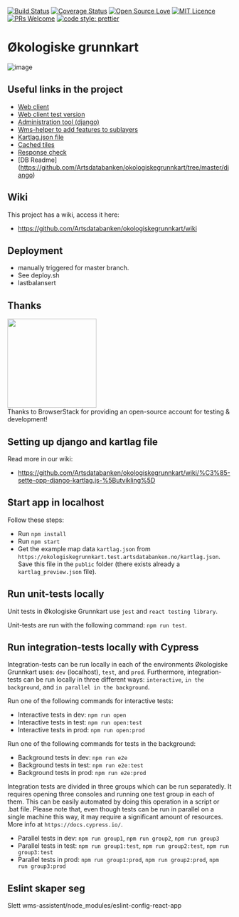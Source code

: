 [![Build Status](https://travis-ci.org/Artsdatabanken/okologiskegrunnkart.svg?branch=master)](https://travis-ci.org/Artsdatabanken/okologiskegrunnkart)
[![Coverage Status](https://coveralls.io/repos/github/Artsdatabanken/okologiskegrunnkart/badge.svg?branch=master)](https://coveralls.io/github/Artsdatabanken/okologiskegrunnkart?branch=master)
[![Open Source Love](https://badges.frapsoft.com/os/v2/open-source.svg?v=103)](https://github.com/ellerbrock/open-source-badges/)
[![MIT Licence](https://badges.frapsoft.com/os/mit/mit.svg?v=103)](https://opensource.org/licenses/mit-license.php)
[![PRs Welcome](https://img.shields.io/badge/PRs-welcome-brightgreen.svg)](CONTRIBUTING.md#pull-requests)
[![code style: prettier](https://img.shields.io/badge/code_style-prettier-ff69b4.svg?style=flat-square)](https://github.com/prettier/prettier)

# Økologiske grunnkart

![image](./doc/screenshot.png)

## Useful links in the project

- [Web client](https://okologiskegrunnkart.artsdatabanken.no)
- [Web client test version](https://okologiskegrunnkart.test.artsdatabanken.no)
- [Administration tool (django)](https://okologiskegrunnkartadmin.artsdatabanken.no/admin/)
- [Wms-helper to add features to sublayers](https://okologiskegrunnkartadmin.artsdatabanken.no/static/index.html)
- [Kartlag.json file](https://okologiskegrunnkart.test.artsdatabanken.no/kartlag.json)
- [Cached tiles](https://data.test.artsdatabanken.no/grunnkart/)
- [Response check](https://responssjekk.test.artsdatabanken.no/)
- [DB Readme] (https://github.com/Artsdatabanken/okologiskegrunnkart/tree/master/django)

## Wiki

This project has a wiki, access it here:

- https://github.com/Artsdatabanken/okologiskegrunnkart/wiki

## Deployment

- manually triggered for master branch.
- See deploy.sh
- lastbalansert

## Thanks

<a href="https://www.browserstack.com/"><img src="doc/Browserstack-logo.svg" width="200px">
</a>
<br/>Thanks to BrowserStack for providing an open-source account for testing & development!

## Setting up django and kartlag file

Read more in our wiki:

- https://github.com/Artsdatabanken/okologiskegrunnkart/wiki/%C3%85-sette-opp-django-kartlag.js-%5Butvikling%5D

## Start app in localhost

Follow these steps:

- Run `npm install`
- Run `npm start`
- Get the example map data `kartlag.json` from `https://okologiskegrunnkart.test.artsdatabanken.no/kartlag.json`. Save this file in the `public` folder (there exists already a `kartlag_preview.json` file).

## Run unit-tests locally

Unit tests in Økologiske Grunnkart use `jest` and `react testing library`.

Unit-tests are run with the following command: `npm run test`.

## Run integration-tests locally with Cypress

Integration-tests can be run locally in each of the environments Økologiske Grunnkart uses: `dev` (localhost), `test`, and `prod`.
Furthermore, integration-tests can be run locally in three different ways: `interactive`, `in the background`, and `in parallel in the background`.

Run one of the following commands for interactive tests:

- Interactive tests in dev: `npm run open`
- Interactive tests in test: `npm run open:test`
- Interactive tests in prod: `npm run open:prod`

Run one of the following commands for tests in the background:

- Background tests in dev: `npm run e2e`
- Background tests in test: `npm run e2e:test`
- Background tests in prod: `npm run e2e:prod`

Integration tests are divided in three groups which can be run separatedly. It requires opening three consoles and running one test group in each of them. This can be easily automated by doing this operation in a script or .bat file. Please note that, even though tests can be run in parallel on a single machine this way, it may require a significant amount of resources. More info at `https://docs.cypress.io/`.

- Parallel tests in dev: `npm run group1`, `npm run group2`, `npm run group3`
- Parallel tests in test: `npm run group1:test`, `npm run group2:test`, `npm run group3:test`
- Parallel tests in prod: `npm run group1:prod`, `npm run group2:prod`, `npm run group3:prod`

## Eslint skaper seg

Slett wms-assistent/node_modules/eslint-config-react-app
